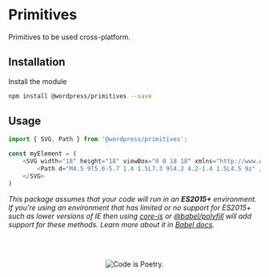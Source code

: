 # Primitives

Primitives to be used cross-platform.

## Installation

Install the module

```bash
npm install @wordpress/primitives --save
```

## Usage

```js
import { SVG, Path } from '@wordpress/primitives';

const myElement = (
	<SVG width="18" height="18" viewBox="0 0 18 18" xmlns="http://www.w3.org/2000/svg">
		<Path d="M4.5 9l5.6-5.7 1.4 1.5L7.3 9l4.2 4.2-1.4 1.5L4.5 9z" />
	</SVG>
)
```

_This package assumes that your code will run in an **ES2015+** environment. If you're using an environment that has limited or no support for ES2015+ such as lower versions of IE then using [core-js](https://github.com/zloirock/core-js) or [@babel/polyfill](https://babeljs.io/docs/en/next/babel-polyfill) will add support for these methods. Learn more about it in [Babel docs](https://babeljs.io/docs/en/next/caveats)._

<br/><br/><p align="center"><img src="https://s.w.org/style/images/codeispoetry.png?1" alt="Code is Poetry." /></p>

